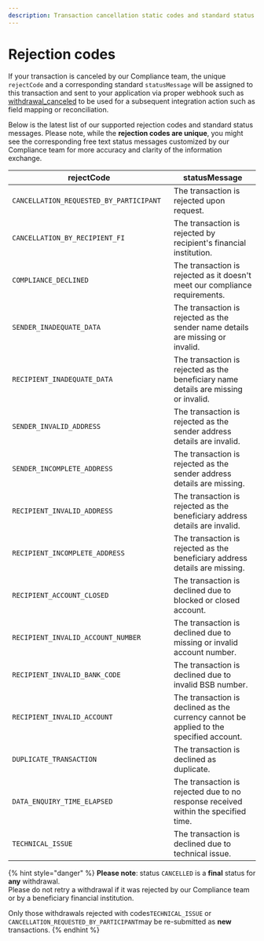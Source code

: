 ```yaml
---
description: Transaction cancellation static codes and standard status messages
---
```


# Rejection codes

If your transaction is canceled by our Compliance team, the unique `rejectCode` and a corresponding standard `statusMessage` will be assigned to this transaction and sent to your application via proper webhook such as [withdrawal\_canceled](https://developer.flash-payments.com/webhooks#withdrawal\_cancelled) to be used for a subsequent integration action such as field mapping or reconciliation.&#x20;

Below is the latest list of our supported rejection codes and standard status messages. Please note, while the **rejection codes are unique**, you might see the corresponding free text status messages customized by our Compliance team for more accuracy and clarity of the information exchange.&#x20;

<table><thead><tr><th width="441">rejectCode</th><th width="648">statusMessage</th></tr></thead><tbody><tr><td><code>CANCELLATION_REQUESTED_BY_PARTICIPANT</code></td><td>The transaction is rejected upon request.</td></tr><tr><td><code>CANCELLATION_BY_RECIPIENT_FI</code></td><td>The transaction is rejected by recipient's financial institution.</td></tr><tr><td><code>COMPLIANCE_DECLINED</code></td><td>The transaction is rejected as it doesn't meet our compliance requirements.</td></tr><tr><td><code>SENDER_INADEQUATE_DATA</code></td><td>The transaction is rejected as the sender name details are missing or invalid.</td></tr><tr><td><code>RECIPIENT_INADEQUATE_DATA</code></td><td>The transaction is rejected as the beneficiary name details are missing or invalid.</td></tr><tr><td><code>SENDER_INVALID_ADDRESS</code></td><td>The transaction is rejected as the sender address details are invalid.</td></tr><tr><td><code>SENDER_INCOMPLETE_ADDRESS</code></td><td>The transaction is rejected as the sender address details are missing.</td></tr><tr><td><code>RECIPIENT_INVALID_ADDRESS</code></td><td>The transaction is rejected as the beneficiary address details are invalid.</td></tr><tr><td><code>RECIPIENT_INCOMPLETE_ADDRESS</code></td><td>The transaction is rejected as the beneficiary address details are missing.</td></tr><tr><td><code>RECIPIENT_ACCOUNT_CLOSED</code></td><td>The transaction is declined due to blocked or closed account.</td></tr><tr><td><code>RECIPIENT_INVALID_ACCOUNT_NUMBER</code></td><td>The transaction is declined due to missing or invalid account number.</td></tr><tr><td><code>RECIPIENT_INVALID_BANK_CODE</code></td><td>The transaction is declined due to invalid BSB number.</td></tr><tr><td><code>RECIPIENT_INVALID_ACCOUNT</code></td><td>The transaction is declined as the currency cannot be applied to the specified account.</td></tr><tr><td><code>DUPLICATE_TRANSACTION</code></td><td>The transaction is declined as duplicate.</td></tr><tr><td><code>DATA_ENQUIRY_TIME_ELAPSED</code></td><td>The transaction is rejected due to no response received within the specified time.</td></tr><tr><td><code>TECHNICAL_ISSUE</code></td><td>The transaction is declined due to technical issue.</td></tr></tbody></table>

{% hint style="danger" %}
**Please note**: status `CANCELLED` is a **final** status for **any** withdrawal. \
Please do not retry a withdrawal if it was rejected by our Compliance team or by a beneficiary financial institution.

Only those withdrawals rejected with codes`TECHNICAL_ISSUE` or `CANCELLATION_REQUESTED_BY_PARTICIPANT`may be re-submitted as **new** transactions.
{% endhint %}
